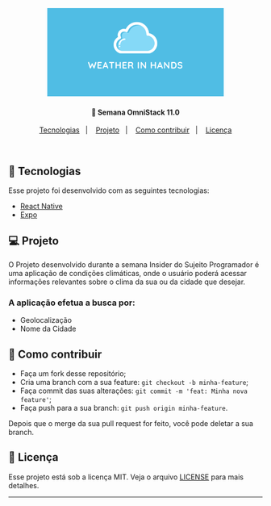 <p align="center">
  <img src="https://github.com/samuelcarvalhodev/weather-in-hands/blob/main/images/oie_9jkb1OYE2bTF%20(1).png" width="350" title="hover text">
 
</p>

<h4 align="center">
  🚀 Semana OmniStack 11.0
</h4>


<p align="center">
  <a href="#rocket-tecnologias">Tecnologias</a>&nbsp;&nbsp;&nbsp;|&nbsp;&nbsp;&nbsp;
  <a href="#-projeto">Projeto</a>&nbsp;&nbsp;&nbsp;|&nbsp;&nbsp;&nbsp;  
  <a href="#-como-contribuir">Como contribuir</a>&nbsp;&nbsp;&nbsp;|&nbsp;&nbsp;&nbsp;
  <a href="#memo-licença">Licença</a>
</p>

<br>



## :rocket: Tecnologias

Esse projeto foi desenvolvido com as seguintes tecnologias:

- [React Native](https://facebook.github.io/react-native/)
- [Expo](https://expo.io/)

## 💻 Projeto

O Projeto desenvolvido durante a semana Insider do Sujeito Programador é uma aplicação de condições climáticas, onde o usuário poderá acessar informações relevantes sobre o clima da sua ou da cidade que desejar.
### A aplicação efetua a busca por:
<ul>
  <li>Geolocalização</li>
   <li>Nome da Cidade</li>
</ul>



## 🤔 Como contribuir

- Faça um fork desse repositório;
- Cria uma branch com a sua feature: `git checkout -b minha-feature`;
- Faça commit das suas alterações: `git commit -m 'feat: Minha nova feature'`;
- Faça push para a sua branch: `git push origin minha-feature`.

Depois que o merge da sua pull request for feito, você pode deletar a sua branch.

## :memo: Licença

Esse projeto está sob a licença MIT. Veja o arquivo [LICENSE](LICENSE.md) para mais detalhes.

---
